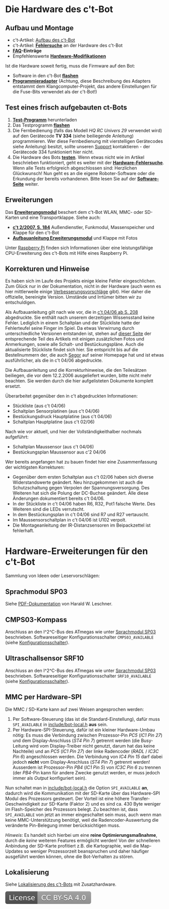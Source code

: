# Die Hardware des c't-Bot

## Aufbau und Montage

* c't-Artikel: [Aufbau des c't-Bot](../../ct_articles_heise/04_Aufbau_und_Inbetriebnahme.pdf)
* c't-Artikel: **[Fehlersuche](https://www.heise.de/ct/artikel/Kammerjaeger-290506.html)** an der Hardware des c't-Bot
* **[FAQ](https://www.heise.de/ct/artikel/FAQ-fuer-c-t-Bot-und-c-t-SIM-291940.html)-Einträge**
* Empfehlenswerte **[Hardware-Modifikationen](../ct-Bot-Modifikationen/ct-Bot-Modifikationen.md)**

Ist die Hardware soweit fertig, muss die Firmware auf den Bot:

* Software in den c't-Bot **[flashen](../Flash/Flash.md)**
* **[Programmieradapter](http://www.heise.de/ct/Redaktion/cm/klangcomputer/index1.htm)** (Achtung, diese Beschreibung des Adapters entstammt dem Klangcomputer-Projekt, das andere Einstellungen für die Fuse-Bits verwendet als der c't-Bot!)

## Test eines frisch aufgebauten ct-Bots

1. **[Test-Programm](ziped-releases/test-binaries.zip)** herunterladen
1. Das Testprogramm **[flashen](../Flash/Flash.md)**
1. Die Fernbedienung (falls das Modell *HQ RC Univers 29* verwendet wird) auf den Gerätecode **TV 334** (siehe beiliegende Anleitung) programmieren. Wer diese Fernbedienung mit vierstelligen Gerätecodes siehe Anleitung) besitzt, sollte unseren [Support](../FirstSteps/FirstSteps.md#Support) kontaktieren - der Gerätecode 334 funktioniert hier nicht.
1. Die Hardware des Bots **[testen](https://www.heise.de/ct/artikel/Hallo-Welt-290314.html)**. Wenn etwas nicht wie im Artikel beschrieben funktioniert, geht es weiter mit der **[Hardware-Fehlersuche](https://www.heise.de/ct/artikel/Kammerjaeger-290506.html)**. Wenn alle Tests erfolgreich abgeschlossen sind: Herzlichen Glückwunsch! Nun geht es an die eigene Roboter-Software oder die Erkundung der bereits vorhandenen. Bitte lesen Sie auf der **[Software-Seite](../ct-Bot-Software/ct-Bot-Software.md)** weiter.

## Erweiterungen

Das **[Erweiterungsmodul](../ct-Bot-Erweiterung/ct-Bot-Erweiterung.md)** beschert dem c't-Bot WLAN, MMC- oder SD-Karten und eine Transportklappe. Siehe auch:
* **[c't 2/2007, S. 184](https://www.heise.de/ct/artikel/Aussendienstler-290830.html)** Außendienstler, Funkmodul, Massenspeicher und Klappe für den c't-Bot
* **[Aufbauanleitung Erweiterungsmodul](../ct-Bot-Erweiterung/ct-Bot-Erweiterung.md)** und Klappe mit Fotos

Unter [Raspberry Pi](../RaspberryPi/RaspberryPi.md) finden sich Informationen über eine leistungsfähige CPU-Erweiterung des c't-Bots mit Hilfe eines Raspberry Pi.

## Korrekturen und Hinweise

Es haben sich im Laufe des Projekts einige kleine Fehler eingeschlichen. Zum Glück nur in der Dokumentation, nicht in der Hardware (auch wenn es hier mittlerweile einige [Verbesserungsvorschläge](../ct-Bot-Modifikationen/ct-Bot-Modifikationen.md) gibt). Hier daher die offizielle, bereinigte Version. Umstände und Irrtümer bitten wir zu entschuldigen.

Als Aufbauanleitung gilt nach wie vor, die in [c't 04/06 ab S. 208](https://www.heise.de/ct/artikel/Hallo-Welt-290314.html) abgedruckte. Sie enthält nach unserem derzeitigen Wissensstand keine Fehler. Lediglich in einem Schaltplan und der Stückliste hatte der Fehlerteufel seine Finger im Spiel. Da etwas Verwirrung durch unterschiedliche Versionen entstanden ist, stehen auf [dieser Seite](../ct-Bot-Aufbau/ct-Bot-Aufbau.md) der entsprechende Teil des Artikels mit einigen zusätzlichen Fotos und Anmerkungen, sowie alle Schalt- und Bestückungspläne. Auch die aktualisierte Stückliste findet sich hier. Sie entspricht bis auf die Bestellnummern der, die auch [Segor](http://www.segor.de/L1Bausaetze/ct-robot.shtml) auf seiner Homepage hat und ist etwas ausführlicher, als die in c't 04/06 abgedruckte.

Die Aufbauanleitung und die Korrekturhinweise, die den Teilesätzen beiliegen, die vor dem 12.2.2006 ausgeliefert wurden, bitte nicht mehr beachten. Sie werden durch die hier aufgelisteten Dokumente komplett ersetzt.

Überarbeitet gegenüber den in c't abgedruckten Informationen:

* Stückliste (aus c't 04/06)
* Schaltplan Sensorplatinen (aus c't 04/06)
* Bestückungsdruck Hauptplatine (aus c't 04/06)
* Schaltplan Hauptplatine (aus c't 02/06)

Nach wie vor aktuell, und hier der Vollständigkeithalber nochmals aufgeführt:

* Schaltplan Maussensor (aus c't 04/06)
* Bestückungsplan Maussensor aus c'2 04/06

Wer bereits angefangen hat zu bauen findet hier eine Zusammenfassung der wichtigsten Korrekturen:

* Gegenüber dem ersten Schaltplan aus c't 02/06 haben sich diverse Widerstandswerte geändert. Neu hinzugekommen ist auch die Schutzschaltung gegen Verpolen der Spannungsversorgung. Des Weiteren hat sich die Polung der DC-Buchse geändert. Alle diese Änderungen dokumentiert bereits c't 04/06.
* In der Stückliste in c't 04/06 haben R6, R32, Pot1 falsche Werte. Des Weiteren sind die LEDs verrutscht.
* In dem Bestückungsplan in c't 04/06 sind R7 und R27 vertauscht.
* Im Maussensorschaltplan in c't 04/06 ist U102 verpolt.
* Die Montageanleitung der IR-Distanzsensoren im Beipackzettel ist fehlerhaft.

# Hardware-Erweiterungen für den c't-Bot

Sammlung von Ideen oder Leservorschlägen:

## Sprachmodul SP03

Siehe [PDF-Dokumentation](sp03.pdf) von Harald W. Leschner.

## CMPS03-Kompass

Anschluss an den I^2^C-Bus des ATmegas wie unter [Sprachmodul SP03](sp03.pdf) beschrieben. Softwareseitiger Konfigurationsschalter `CMPS03_AVAILABLE` (siehe [Konfigurationsschalter](../../doc/wiki_pages/ct-bot_h.md)).

## Ultraschallsensor SRF10

Anschluss an den I^2^C-Bus des ATmegas wie unter [Sprachmodul SP03](sp03.pdf) beschrieben. Softwareseitiger Konfigurationsschalter `SRF10_AVAILABLE` (siehe [Konfigurationsschalter](../../doc/wiki_pages/ct-bot_h.md)).

## MMC per Hardware-SPI

Die MMC / SD-Karte kann auf zwei Weisen angesprochen werden:

1. Per Software-Steuerung (das ist die Standard-Einstellung), dafür muss `SPI_AVAILABLE` in [include/bot-local.h](https://github.com/tsandmann/ct-bot/blob/master/include/bot-local.h) **aus** sein.
1. Per Hardware-SPI-Steuerung, dafür ist ein kleiner Hardware-Umbau nötig: Es muss die Verbindung zwischen Prozessor-Pin *PC5* (*IC1 Pin 27*) und dem Display-Anschluss (*ST4 Pin 7*) getrennt werden (die Busy-Leitung wird vom Display-Treiber nicht genutzt, darum hat das keine Nachteile) und an *PC5* (*IC1 Pin 27*) der linke Radencoder (*RADL* / *IC3C Pin 6*) angeschlossen werden. Die Verbindung von *IC4 Pin 15* darf dabei jedoch **nicht** vom Display-Anschluss (*ST4 Pin 7*) getrennt werden! Ausserdem ist Prozessor-Pin *PB4* (*IC1 Pin 5*) von *IC3C Pin 6* zu trennen (der *PB4*-Pin kann für andere Zwecke genutzt werden, er muss jedoch immer als *Output* konfiguriert sein).

Nun schaltet man in [include/bot-local.h](https://github.com/tsandmann/ct-bot/blob/master/include/bot-local.h) die Option `SPI_AVAILABLE` **an**, dadurch wird die Kommunikation mit der SD-Karte über das Hardware-SPI Modul des Prozessors gesteuert. Der Vorteil ist eine höhere Transfer-Geschwindigkeit zur SD-Karte (Faktor 2) und es sind ca. 430 Byte weniger im Flash-Speicher des Prozessors belegt. Zu beachten ist, dass `SPI_AVAILABLE` von jetzt an immer eingeschaltet sein muss, auch wenn man keine MMC-Unterstützung benötigt, weil die Radencoder-Auswertung die veränderte Pin-Belegung immer berücksichtigen muss.

*Hinweis*: Es handelt sich hierbei um eine **reine Optimierungsmaßnahme**, durch die *keine* weiteren Features ermöglicht werden! Von der schnelleren Anbindung der SD-Karte profitiert z.B. die Kartographie, weil die Map-Updates so weniger Prozessorzeit beanspruchen und daher häufiger ausgeführt werden können, ohne die Bot-Verhalten zu stören.

## Lokalisierung

Siehe [Lokalisierung des c't-Bots](../Localization/Localization.md) mit Zusatzhardware.


[![License: CC BY-SA 4.0](../../License.svg)](https://creativecommons.org/licenses/by-sa/4.0/)
